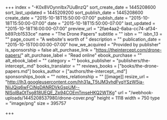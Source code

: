 +++
index = "-K0x8VOynnIbx7UuBnzQ"
sort_create_date = 1445208600
sort_last_updated = 1445209200
sort_publish_date = 1445208600
create_date = "2015-10-18T15:50:00-07:00"
publish_date = "2015-10-18T15:50:00-07:00"
date = "2015-10-18T15:50:00-07:00"
last_updated = "2015-10-18T16:00:00-07:00"
preview_url = "2fae4aa2-6aba-cc74-af34-b897cb1533ce"
name = "The Drone Papers"
subtitle = ""
isbn = ""
isbn_13 = ""
page_count = "A website's worth of "
description = ""
publication_date = "2015-10-15T00:00:00-07:00"
how_we_acquired = "Provided by publisher"
is_sponsorship = false
alt_purchase_link = "https://theintercept.com/drone-papers/"
alt_purchase_label = "Read online"
ebook_purchase = ""
alt_ebook_label = ""
category = ""
books_publisher = "publishers/the-intercept_.md"
books_translator = ""
reviews_books = ["books/the-drone-papers.md"]
books_author = ["authors/the-intercept_.md"]
sponsorships_book = ""
notes_relationship = ""
[[image]]
resize_url = "http://lh3.googleusercontent.com/hh31a_T5tJM3vhdFyqYSzW5ja-NjiJQiq6wFCiNgDANRDVkGspUM--NlSoIBaOtTsg818UEQE_Zp94COEmTmseHKQ2WTKg"
url = "/webhook-uploads/1445208537980/drone-cover.png"
height = 1118
width = 750
type = "image/png"
size = 395757

+++
